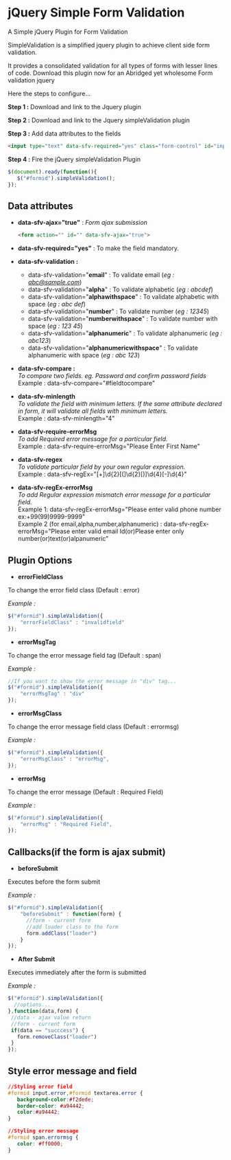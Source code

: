 # jQuery Simple Form Validation

A Simple jQuery Plugin for Form Validation

SimpleValidation is a simplified jquery plugin to achieve client side form validation.

It provides a consolidated validation for all types of forms with lesser lines of code. Download this plugin now for an Abridged yet wholesome Form validation jquery

Here the steps to configure...

**Step 1 \:** Download and link to the Jquery plugin

**Step 2 \:** Download and link to the Jquery simpleValidation plugin

**Step 3 \:** Add data attributes to the fields
```HTML
<input type="text" data-sfv-required="yes" class="form-control" id="inputfirstname">
```
**Step 4 \:** Fire the jQuery simpleValidation Plugin 
```javascript
$(document).ready(function(){
   $("#formid").simpleValidation();
});
```

## Data attributes

* **data-sfv-ajax="true"** : _Form ajax submission_
   
   ```HTML
   <form action="" id="" data-sfv-ajax="true">
   ```
* **data-sfv-required="yes"** : To make the field mandatory.

* **data-sfv-validation \:**
  * data-sfv-validation="**email**"  : To validate email (*eg : abc@sample.com*)
  * data-sfv-validation="**alpha**"  : To validate alphabetic (*eg : abcdef*)
  * data-sfv-validation="**alphawithspace**"  : To validate alphabetic with space (*eg : abc def*)
  * data-sfv-validation="**number**" : To validate number (*eg : 12345*)
  * data-sfv-validation="**numberwithspace**" : To validate number with space (*eg : 123 45*)
  * data-sfv-validation="**alphanumeric**" : To validate alphanumeric (*eg : abc123*)
  * data-sfv-validation="**alphanumericwithspace**" : To validate alphanumeric with space (*eg : abc 123*)
 
 * **data-sfv-compare \:**<br/>_To compare two fields. eg. Password and confirm password fields_ <br/>Example :  data-sfv-compare="#fieldtocompare"
  
 * **data-sfv-minlength**<br/>_To validate the field with minimum letters. If the same attribute declared in form, it will validate all fields with minimum letters._<br/>Example :  data-sfv-minlength="4"
 
 * **data-sfv-require-errorMsg**<br/>_To add Required error message for a particular field._<br/>Example :  data-sfv-require-errorMsg="Please Enter First Name"

 * **data-sfv-regex**<br/>_To validate particular field by your own regular expression._<br/>Example : data-sfv-regEx="[\+]\d{2}[\(]\d{2}[\)]\d{4}[\-]\d{4}"
 
 * **data-sfv-regEx-errorMsg**<br/>_To add Regular expression mismatch error message for a particular field._<br/>Example 1: data-sfv-regEx-errorMsg="Please enter valid phone number ex:+99(99)9999-9999"<br/>Example 2 (for email,alpha,number,alphanumeric) : data-sfv-regEx-errorMsg="Please enter valid email Id(or)Please enter only number(or)text(or)alpanumeric"

## Plugin Options
*  **errorFieldClass**

 To change the error field class (Default : error)
 
 *Example :*
 ```javascript
$("#formid").simpleValidation({
     "errorFieldClass" : "invalidfield"
});
 ```
*  **errorMsgTag**

 To change the error message field tag (Default : span)
 
 *Example :*
 ```javascript
//If you want to show the error message in "div" tag...
$("#formid").simpleValidation({
     "errorMsgTag" : "div"
});
 ```
*  **errorMsgClass**

 To change the error message field class (Default : errormsg)
 
 *Example :*
 ```javascript
 $("#formid").simpleValidation({
     "errorMsgClass" : "errorMsg",
});
 ```
*  **errorMsg**

 To change the error message (Default : Required Field)
 
 *Example :*
 ```javascript
 $("#formid").simpleValidation({
     "errorMsg" : "Required Field",
});
 ```
 
## Callbacks(if the form is ajax submit)
*  **beforeSubmit**
  
  Executes before the form submit

 *Example :*
 ```javascript
 $("#formid").simpleValidation({
     "beforeSubmit" : function(form) {
       //form - current form
       //add loader class to the form 
       form.addClass("loader")
     }
});
 ```
 
*  **After Submit**
  
  Executes immediately after the form is submitted

 *Example :*
 ```javascript
 $("#formid").simpleValidation({
   //options...
 },function(data,form) {
  //data - ajax value return
  //form - current form
  if(data == "succcess") {
    form.removeClass("loader")
  }
});
 ```

## Style error message and field

```css
//Styling error field
#formid input.error,#formid textarea.error {
   background-color:#f2dede;
   border-color: #a94442;
   color:#a94442;
}

//Styling error message
#formid span.errormsg {
   color: #ff0000;
}
```
